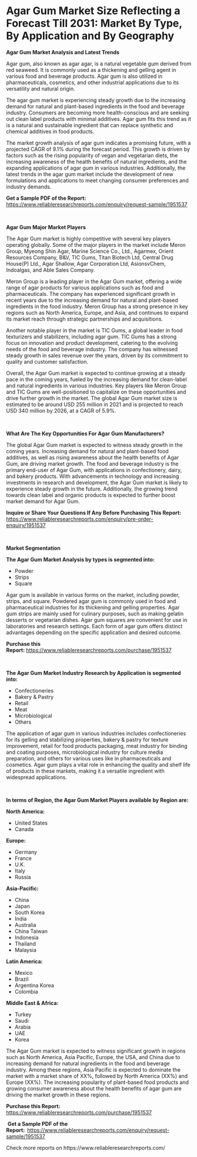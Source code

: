 <p><h1>Agar Gum Market Size Reflecting a Forecast Till 2031: Market By Type, By Application and By Geography</h1></p><p><strong>Agar Gum Market Analysis and Latest Trends</strong></p>
<p><p>Agar gum, also known as agar agar, is a natural vegetable gum derived from red seaweed. It is commonly used as a thickening and gelling agent in various food and beverage products. Agar gum is also utilized in pharmaceuticals, cosmetics, and other industrial applications due to its versatility and natural origin.</p><p>The agar gum market is experiencing steady growth due to the increasing demand for natural and plant-based ingredients in the food and beverage industry. Consumers are becoming more health-conscious and are seeking out clean label products with minimal additives. Agar gum fits this trend as it is a natural and sustainable ingredient that can replace synthetic and chemical additives in food products.</p><p>The market growth analysis of agar gum indicates a promising future, with a projected CAGR of 9.1% during the forecast period. This growth is driven by factors such as the rising popularity of vegan and vegetarian diets, the increasing awareness of the health benefits of natural ingredients, and the expanding applications of agar gum in various industries. Additionally, the latest trends in the agar gum market include the development of new formulations and applications to meet changing consumer preferences and industry demands.</p></p>
<p><strong>Get a Sample PDF of the Report:&nbsp;</strong> <a href="https://www.reliableresearchreports.com/enquiry/request-sample/1951537">https://www.reliableresearchreports.com/enquiry/request-sample/1951537</a></p>
<p>&nbsp;</p>
<p><strong>Agar Gum Major Market Players</strong></p>
<p><p>The Agar Gum market is highly competitive with several key players operating globally. Some of the major players in the market include Meron Group, Myeong Shin Agar, Marine Science Co., Ltd., Agarmex, Orient Resources Company, B&V, TIC Gums, Titan Biotech Ltd, Central Drug House(P) Ltd., Agar Shallow, Agar Corporation Ltd, AsionsvChem, Indoalgas, and Able Sales Company.</p><p>Meron Group is a leading player in the Agar Gum market, offering a wide range of agar products for various applications such as food and pharmaceuticals. The company has experienced significant growth in recent years due to the increasing demand for natural and plant-based ingredients in the food industry. Meron Group has a strong presence in key regions such as North America, Europe, and Asia, and continues to expand its market reach through strategic partnerships and acquisitions.</p><p>Another notable player in the market is TIC Gums, a global leader in food texturizers and stabilizers, including agar gum. TIC Gums has a strong focus on innovation and product development, catering to the evolving needs of the food and beverage industry. The company has witnessed steady growth in sales revenue over the years, driven by its commitment to quality and customer satisfaction.</p><p>Overall, the Agar Gum market is expected to continue growing at a steady pace in the coming years, fueled by the increasing demand for clean-label and natural ingredients in various industries. Key players like Meron Group and TIC Gums are well-positioned to capitalize on these opportunities and drive further growth in the market. The global Agar Gum market size is estimated to be around USD 255 million in 2021 and is projected to reach USD 340 million by 2026, at a CAGR of 5.9%.</p></p>
<p>&nbsp;</p>
<p><strong>What Are The Key Opportunities For Agar Gum Manufacturers?</strong></p>
<p><p>The global Agar Gum market is expected to witness steady growth in the coming years. Increasing demand for natural and plant-based food additives, as well as rising awareness about the health benefits of Agar Gum, are driving market growth. The food and beverage industry is the primary end-user of Agar Gum, with applications in confectionery, dairy, and bakery products. With advancements in technology and increasing investments in research and development, the Agar Gum market is likely to experience steady growth in the future. Additionally, the growing trend towards clean label and organic products is expected to further boost market demand for Agar Gum.</p></p>
<p><strong>Inquire or Share Your Questions If Any Before Purchasing This Report:</strong> <a href="https://www.reliableresearchreports.com/enquiry/pre-order-enquiry/1951537">https://www.reliableresearchreports.com/enquiry/pre-order-enquiry/1951537</a></p>
<p>&nbsp;</p>
<p><strong>Market Segmentation</strong></p>
<p><strong>The Agar Gum Market Analysis by types is segmented into:</strong></p>
<p><ul><li>Powder</li><li>Strips</li><li>Square</li></ul></p>
<p><p>Agar gum is available in various forms on the market, including powder, strips, and square. Powdered agar gum is commonly used in food and pharmaceutical industries for its thickening and gelling properties. Agar gum strips are mainly used for culinary purposes, such as making gelatin desserts or vegetarian dishes. Agar gum squares are convenient for use in laboratories and research settings. Each form of agar gum offers distinct advantages depending on the specific application and desired outcome.</p></p>
<p><strong>Purchase this Report:&nbsp;</strong><a href="https://www.reliableresearchreports.com/purchase/1951537">https://www.reliableresearchreports.com/purchase/1951537</a></p>
<p>&nbsp;</p>
<p><strong>The Agar Gum Market Industry Research by Application is segmented into:</strong></p>
<p><ul><li>Confectioneries</li><li>Bakery & Pastry</li><li>Retail</li><li>Meat</li><li>Microbiological</li><li>Others</li></ul></p>
<p><p>The application of agar gum in various industries includes confectioneries for its gelling and stabilizing properties, bakery & pastry for texture improvement, retail for food products packaging, meat industry for binding and coating purposes, microbiological industry for culture media preparation, and others for various uses like in pharmaceuticals and cosmetics. Agar gum plays a vital role in enhancing the quality and shelf life of products in these markets, making it a versatile ingredient with widespread applications.</p></p>
<p>&nbsp;</p>
<p><strong>In terms of Region, the Agar Gum Market Players available by Region are:</strong></p>
<p>
    <p> <strong> North America: </strong>
        <ul>
            <li>United States</li>
            <li>Canada</li>
        </ul>
        </p> 
    <p> <strong> Europe: </strong>
        <ul>
            <li>Germany</li>
            <li>France</li>
            <li>U.K.</li>
            <li>Italy</li>
            <li>Russia</li>
        </ul>
        </p> 
    <p> <strong> Asia-Pacific: </strong>
        <ul>
            <li>China</li>
            <li>Japan</li>
            <li>South Korea</li>
            <li>India</li>
            <li>Australia</li>
            <li>China Taiwan</li>
            <li>Indonesia</li>
            <li>Thailand</li>
            <li>Malaysia</li>
        </ul>
        </p> 
    <p> <strong> Latin America: </strong>
        <ul>
            <li>Mexico</li>
            <li>Brazil</li>
            <li>Argentina Korea</li>
            <li>Colombia</li>
        </ul>
        </p> 
    <p> <strong> Middle East & Africa: </strong>
        <ul>
            <li>Turkey</li>
            <li>Saudi</li>
            <li>Arabia</li>
            <li>UAE</li>
            <li>Korea</li>
        </ul>
    </p>
    </p>
<p><p>The Agar Gum market is expected to witness significant growth in regions such as North America, Asia Pacific, Europe, the USA, and China due to increasing demand for natural ingredients in the food and beverage industry. Among these regions, Asia Pacific is expected to dominate the market with a market share of XX%, followed by North America (XX%) and Europe (XX%). The increasing popularity of plant-based food products and growing consumer awareness about the health benefits of agar gum are driving the market growth in these regions.</p></p>
<p><strong>Purchase this Report: </strong><a href="https://www.reliableresearchreports.com/purchase/1951537">https://www.reliableresearchreports.com/purchase/1951537</a></p>
<p>&nbsp;<strong>Get a Sample PDF of the Report:&nbsp;&nbsp;</strong><a href="https://www.reliableresearchreports.com/enquiry/request-sample/1951537">https://www.reliableresearchreports.com/enquiry/request-sample/1951537</a></p>
<p><strong></strong></p>
<p>Check more reports on https://www.reliableresearchreports.com/</p>